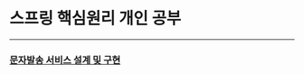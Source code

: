 
# 스프링 핵심원리 개인 공부
---

### [문자발송 서비스 설계 및 구현](https://github.com/Jisu-Shin/jisutudy/blob/main/docs/문자발송%20서비스%20설계%20및%20구현.md)
